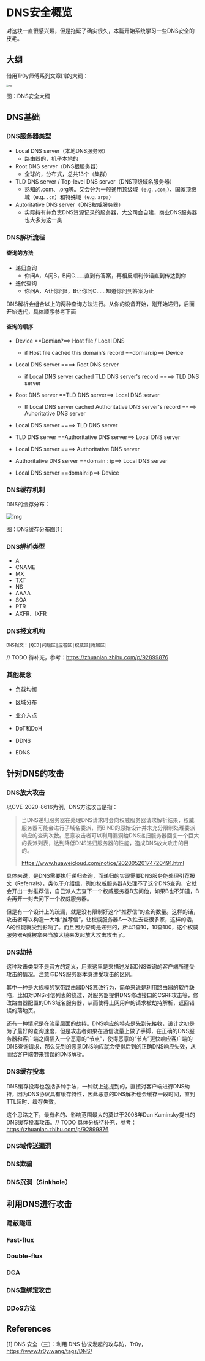 # DNS安全概览

对这块一直很感兴趣，但是拖延了确实很久，本篇开始系统学习一些DNS安全的皮毛。

## 大纲

借用Tr0y师傅系列文章[1]的大纲：

<img src="https://image-host-toky.oss-cn-shanghai.aliyuncs.com/20201104095104408.png!blog" alt="img" style="zoom: 33%;" />

图：DNS安全大纲



## DNS基础

### DNS服务器类型

-   Local DNS server（本地DNS服务器）
    -   路由器的，机子本地的
-   Root DNS server（DNS根服务器）
    -   全球的，分布式，总共13个（集群）
-   TLD DNS server / Top-level DNS server（DNS顶级域名服务器）
    -   熟知的.com、.org等。又会分为一般通用顶级域（e.g. `.com`,）、国家顶级域（e.g. `.cn`）和特殊域（e.g. `arpa`）
-   Autoritative DNS server（DNS权威服务器）
    -   实际持有并负责DNS资源记录的服务器，大公司会自建，商业DNS服务器也大多为这一类

### DNS解析流程

#### 查询的方法

-   递归查询
    -   你问A，A问B，B问C......直到有答案，再相反顺利传话直到传达到你
-   迭代查询
    -   你问A，A让你问B，B让你问C......知道你问到答案为止

DNS解析会组合以上的两种查询方法进行。从你的设备开始，刚开始递归，后面开始迭代，具体顺序参考下面

#### 查询的顺序

-   Device ==Domian?==> Host file / Local DNS
    -   if Host file cached this domain's record ==domian:ip==> Device

-   Local DNS server ====> Root DNS server
    -   if Local DNS server cached TLD DNS server's record ====> TLD DNS server
-   Root DNS server ==TLD DNS server==>  Local DNS server
    -   If Local DNS server cached Authoritative DNS server's record ====> Auhoritative DNS server
-   Local DNS server ====> TLD DNS server
-   TLD DNS server ==Authoritative DNS server==> Local DNS server
-   Local DNS server ====> Authoritative DNS server
-   Authoritative DNS server ==domain : ip==> Local DNS server
-   Local DNS server ==domain:ip==> Device 



### DNS缓存机制

DNS的缓存分布：

![img](https://image-host-toky.oss-cn-shanghai.aliyuncs.com/20200930044333857.png!blog)

图：DNS缓存分布图[1	]



### DNS解析类型

-   A
-   CNAME
-   MX
-   TXT
-   NS
-   AAAA
-   SOA
-   PTR
-   AXFR、IXFR



### DNS报文机构

```text
DNS报文：|QID|问题区|应答区|权威区|附加区|
```

// TODO 待补充，参考：https://zhuanlan.zhihu.com/p/92899876



### 其他概念

- 负载均衡

- 区域分布

- 业介入点

- DoT和DoH

- DDNS

- EDNS



## 针对DNS的攻击

### DNS放大攻击

以CVE-2020-8616为例，DNS方法攻击是指：

>   当DNS递归服务器在处理DNS请求时会向权威服务器请求解析结果，权威服务器可能会进行子域名委派，而BIND的原始设计并未充分限制处理委派响应的查询次数。恶意攻击者可以利用漏洞给DNS递归服务器回复一个巨大的委派列表，达到降低DNS递归服务器的性能，造成DNS放大攻击的目的。
>
>   https://www.huaweicloud.com/notice/20200520174720491.html

具体来说，是DNS需要执行递归查询，而递归的实现需要DNS服务能处理引荐报文（Referrals），类似于介绍信，例如权威服务器A处理不了这个DNS查询，它就会开出一封推荐信，自己派人去查下一个权威服务器B去问他，如果B也不知道，B会再开一封去问下一个权威服务器。

但是有一个设计上的疏漏，就是没有限制好这个“推荐信”的查询数量。这样的话，攻击者可以构造一大堆“推荐信”，让权威服务器A一次性去查很多家，这样的话，A的性能就受到影响了。而且因为查询是递归的，所以1查10，10查100，这个权威服务器A就被拿来当放大镜来发起放大攻击攻击了。



### DNS劫持

这种攻击类型不是官方的定义，用来这里是来描述发起DNS查询的客户端所遭受攻击的情况。注意与DNS服务器本身遭受攻击的区别。

其中一种是大规模的宽带路由器DNS篡改行为，简单来说是利用路由器的软件缺陷，比如对DNS可信列表的绕过，对服务器提供DNS修改接口的CSRF攻击等，修改路由器配置的DNS域名服务器，从而使得上网用户的请求被劫持解析，返回错误的落地页。

还有一种情况是在流量层面的劫持。DNS响应的特点是先到先接收，设计之初是为了最好的查询速度，但是攻击者如果在通信流量上做了手脚，在正确的DNS服务器和客户端之间插入一个恶意的“节点”，使得恶意的“节点”更快响应客户端的DNS查询请求，那么先到的恶意DNS响应就会使得后到的正确DNS响应失效，从而给客户端带来错误的DNS解析。



### DNS缓存投毒

DNS缓存投毒也包括多种手法，一种就上述提到的，直接对客户端进行DNS劫持，因为DNS协议具有缓存特性，因此恶意的DNS解析也会缓存一段时间，直到TTL超时、缓存失效。

这个思路之下，最有名的、影响范围最大的莫过于2008年Dan Kaminsky提出的DNS缓存投毒攻击。// TODO 具体分析待补充，参考：https://zhuanlan.zhihu.com/p/92899876



### DNS域传送漏洞

### DNS欺骗

### DNS沉洞（Sinkhole）



## 利用DNS进行攻击

### 隐蔽隧道

### Fast-flux

### Double-flux

### DGA

### DNS重绑定攻击

### DDoS方法




## References

\[1] DNS 安全（三）：利用 DNS 协议发起的攻与防，Tr0y，https://www.tr0y.wang/tags/DNS/
